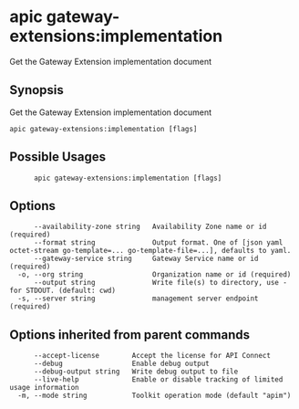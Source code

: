 # apic gateway-extensions:implementation

Get the Gateway Extension implementation document

## Synopsis

Get the Gateway Extension implementation document

```
apic gateway-extensions:implementation [flags]
```

## Possible Usages

```
      apic gateway-extensions:implementation [flags]
```

## Options

```
      --availability-zone string   Availability Zone name or id (required)
      --format string              Output format. One of [json yaml octet-stream go-template=... go-template-file=...], defaults to yaml.
      --gateway-service string     Gateway Service name or id (required)
  -o, --org string                 Organization name or id (required)
      --output string              Write file(s) to directory, use - for STDOUT. (default: cwd)
  -s, --server string              management server endpoint (required)
```

## Options inherited from parent commands

```
      --accept-license        Accept the license for API Connect
      --debug                 Enable debug output
      --debug-output string   Write debug output to file
      --live-help             Enable or disable tracking of limited usage information
  -m, --mode string           Toolkit operation mode (default "apim")
```
